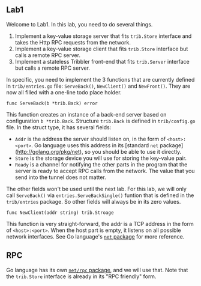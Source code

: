 ## Lab1

Welcome to Lab1. In this lab, you need to do several things.

1. Implement a key-value storage server that fits `trib.Store` interface
   and takes the Http RPC requests from the network. 
2. Implement a key-value storage client that fits `trib.Store` interface
   but calls a remote RPC server.
3. Implement a stateless Tribbler front-end that fits `trib.Server` interface
   but calls a remote RPC server.

In specific, you need to implement the 3 functions that are currently defined
in `trib/entries.go` file: `ServeBack()`, `NewClient()` and `NewFront()`. They
are now all filled with a one-line todo place holder.

```
func ServeBack(b *trib.Back) error
```
This function creates an instance of a back-end server based on configuration
`b *trib.Back`. Structure `trib.Back` is defined in `trib/config.go` file.
In the struct type, it has several fields:

- `Addr` is the address the server should listen on, in
the form of `<host>:<port>`. Go language uses this address in its [standard
`net` package] (http://golang.org/pkg/net), so you should be able to use it
directly.  
- `Store` is the storage device you will use for storing the key-value
pair. 
- `Ready` is a channel for notifying the other parts in the program that the 
server is ready to accept RPC calls from the network. The value that you
send into the tunnel does not matter.

The other fields won't be used until the next lab. For this lab, we
will only call `ServeBack()` via `entries.ServeBackSingle()` funtion
that is defined in the `trib/entries` package. So other fields will
always be in its zero values.

```
func NewClient(addr string) trib.Stroage
```

This function is very straight-forward, the addr is a TCP address in
the form of `<host>:<port>`. When the host part is empty, it listens on 
all possible network interfaces. See Go language's 
[`net` package](http://golang.org/pkg/net) for more reference.


## RPC

Go language has its own [`net/rpc` package](http://golang.org/pkg/net/rpc),
and we will use that. Note that the `trib.Store` interface is already
in its "RPC friendly" form.



